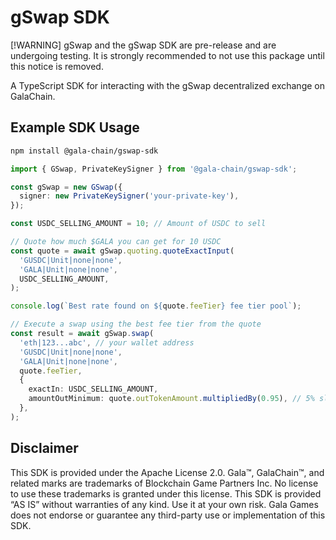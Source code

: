 # gSwap SDK

[!WARNING]
gSwap and the gSwap SDK are pre-release and are undergoing testing. It is strongly recommended to not use this package until this notice is removed.

A TypeScript SDK for interacting with the gSwap decentralized exchange on GalaChain.

## Example SDK Usage

```bash
npm install @gala-chain/gswap-sdk
```

```typescript
import { GSwap, PrivateKeySigner } from '@gala-chain/gswap-sdk';

const gSwap = new GSwap({
  signer: new PrivateKeySigner('your-private-key'),
});

const USDC_SELLING_AMOUNT = 10; // Amount of USDC to sell

// Quote how much $GALA you can get for 10 USDC
const quote = await gSwap.quoting.quoteExactInput(
  'GUSDC|Unit|none|none',
  'GALA|Unit|none|none',
  USDC_SELLING_AMOUNT,
);

console.log(`Best rate found on ${quote.feeTier} fee tier pool`);

// Execute a swap using the best fee tier from the quote
const result = await gSwap.swap(
  'eth|123...abc', // your wallet address
  'GUSDC|Unit|none|none',
  'GALA|Unit|none|none',
  quote.feeTier,
  {
    exactIn: USDC_SELLING_AMOUNT,
    amountOutMinimum: quote.outTokenAmount.multipliedBy(0.95), // 5% slippage
  },
);
```

## Disclaimer

This SDK is provided under the Apache License 2.0. Gala™, GalaChain™, and related marks are trademarks of Blockchain Game Partners Inc. No license to use these trademarks is granted under this license. This SDK is provided “AS IS” without warranties of any kind. Use it at your own risk. Gala Games does not endorse or guarantee any third-party use or implementation of this SDK.
